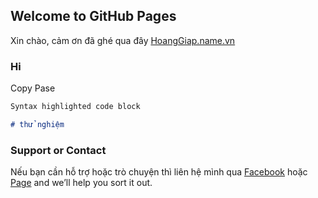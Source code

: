 ## Welcome to GitHub Pages

Xin chào, cảm ơn đã ghé qua đây [HoangGiap.name.vn](https://hoanggiap.name.vn/)
### Hi

Copy Pase
```markdown
Syntax highlighted code block

# thử nghiệm
```

### Support or Contact

Nếu bạn cần hỗ trợ hoặc trò chuyện thì liên hệ mình qua [Facebook](https://www.facebook.com/CopCute.XyZ/) hoặc [Page](https://www.facebook.com/simsimi.net) and we’ll help you sort it out.
